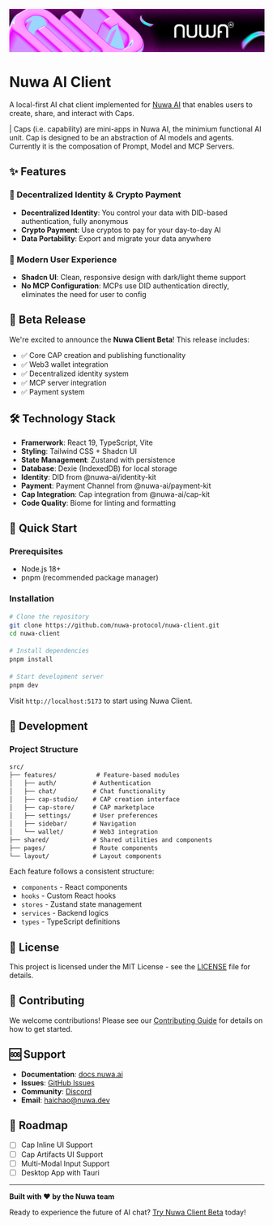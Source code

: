 ![Nuwa AI Readme Background](./src/assets/readme-bg.png)

# Nuwa AI Client

A local-first AI chat client implemented for [Nuwa AI](https://nuwa.dev/) that enables users to create, share, and interact with Caps. 

| Caps (i.e. capability) are mini-apps in Nuwa AI, the minimium functional AI unit. Cap is designed to be an abstraction of AI models and agents. Currently it is the composation of Prompt, Model and MCP Servers.

## ✨ Features

### 🔐 Decentralized Identity & Crypto Payment
- **Decentralized Identity**: You control your data with DID-based authentication, fully anonymous
- **Crypto Payment**: Use cryptos to pay for your day-to-day AI
- **Data Portability**: Export and migrate your data anywhere

### 🎨 Modern User Experience
- **Shadcn UI**: Clean, responsive design with dark/light theme support
- **No MCP Configuration**: MCPs use DID authentication directly, eliminates the need for user to config


## 🚀 Beta Release

We're excited to announce the **Nuwa Client Beta**! This release includes:

- ✅ Core CAP creation and publishing functionality
- ✅ Web3 wallet integration
- ✅ Decentralized identity system
- ✅ MCP server integration
- ✅ Payment system


## 🛠️ Technology Stack

- **Framerwork**: React 19, TypeScript, Vite
- **Styling**: Tailwind CSS + Shadcn UI
- **State Management**: Zustand with persistence
- **Database**: Dexie (IndexedDB) for local storage
- **Identity**: DID from @nuwa-ai/identity-kit
- **Payment**: Payment Channel from @nuwa-ai/payment-kit
- **Cap Integration**: Cap integration from @nuwa-ai/cap-kit
- **Code Quality**: Biome for linting and formatting

## 🚀 Quick Start

### Prerequisites
- Node.js 18+ 
- pnpm (recommended package manager)

### Installation

```bash
# Clone the repository
git clone https://github.com/nuwa-protocol/nuwa-client.git
cd nuwa-client

# Install dependencies
pnpm install

# Start development server
pnpm dev
```

Visit `http://localhost:5173` to start using Nuwa Client.

## 📖 Development

### Project Structure

```
src/
├── features/           # Feature-based modules
│   ├── auth/          # Authentication
│   ├── chat/          # Chat functionality
│   ├── cap-studio/    # CAP creation interface
│   ├── cap-store/     # CAP marketplace
│   ├── settings/      # User preferences
│   ├── sidebar/       # Navigation
│   └── wallet/        # Web3 integration
├── shared/            # Shared utilities and components
├── pages/             # Route components
└── layout/            # Layout components
```

Each feature follows a consistent structure:
- `components` - React components
- `hooks` - Custom React hooks  
- `stores` - Zustand state management
- `services` - Backend logics
- `types` - TypeScript definitions


## 📄 License

This project is licensed under the MIT License - see the [LICENSE](LICENSE) file for details.

## 🤝 Contributing

We welcome contributions! Please see our [Contributing Guide](CONTRIBUTING.md) for details on how to get started.

## 🆘 Support

- **Documentation**: [docs.nuwa.ai](https://docs.nuwa.dev)
- **Issues**: [GitHub Issues](https://github.com/nuwa-protocol/nuwa-client/issues)
- **Community**: [Discord](https://discord.gg/nuwaai)
- **Email**: haichao@nuwa.dev

## 🎯 Roadmap

- [ ] Cap Inline UI Support 
- [ ] Cap Artifacts UI Support
- [ ] Multi-Modal Input Support
- [ ] Desktop App with Tauri

---

**Built with ❤️ by the Nuwa team**

Ready to experience the future of AI chat? [Try Nuwa Client Beta](https://test-app.nuwa.dev) today!